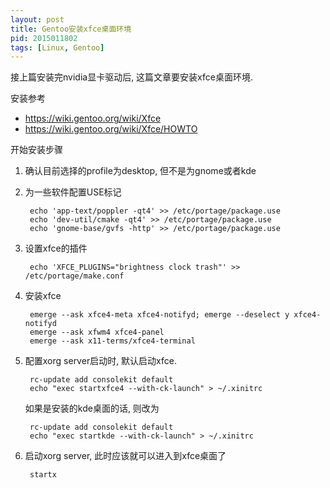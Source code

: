 ```yaml
---
layout: post
title: Gentoo安装xfce桌面环境
pid: 2015011802
tags: [Linux, Gentoo]
---
```


接上篇安装完nvidia显卡驱动后, 这篇文章要安装xfce桌面环境.

安装参考

- <https://wiki.gentoo.org/wiki/Xfce>
- <https://wiki.gentoo.org/wiki/Xfce/HOWTO>

开始安装步骤

1. 确认目前选择的profile为desktop, 但不是为gnome或者kde
2. 为一些软件配置USE标记

        echo 'app-text/poppler -qt4' >> /etc/portage/package.use
        echo 'dev-util/cmake -qt4' >> /etc/portage/package.use
        echo 'gnome-base/gvfs -http' >> /etc/portage/package.use
3. 设置xfce的插件

        echo 'XFCE_PLUGINS="brightness clock trash"' >> /etc/portage/make.conf

3. 安装xfce

        emerge --ask xfce4-meta xfce4-notifyd; emerge --deselect y xfce4-notifyd
        emerge --ask xfwm4 xfce4-panel
        emerge --ask x11-terms/xfce4-terminal

4. 配置xorg server启动时, 默认启动xfce.

        rc-update add consolekit default
        echo "exec startxfce4 --with-ck-launch" > ~/.xinitrc

    如果是安装的kde桌面的话, 则改为

        rc-update add consolekit default
        echo "exec startkde --with-ck-launch" > ~/.xinitrc

5. 启动xorg server, 此时应该就可以进入到xfce桌面了

        startx
